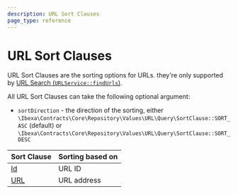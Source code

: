 ```yaml
---
description: URL Sort Clauses
page_type: reference
---
```


# URL Sort Clauses

URL Sort Clauses are the sorting options for URLs.
they're only supported by [URL Search (`URLService::findUrls`)](url_api.md).

All URL Sort Clauses can take the following optional argument:

- `sortDirection` - the direction of the sorting, either `\Ibexa\Contracts\Core\Repository\Values\URL\Query\SortClause::SORT_ASC` (default) or `\Ibexa\Contracts\Core\Repository\Values\URL\Query\SortClause::SORT_DESC`

| Sort Clause | Sorting based on |
|-----|-----|
|[Id](id_url_sort_clause.md)|URL ID|
|[URL](url_url_sort_clause.md)|URL address|
